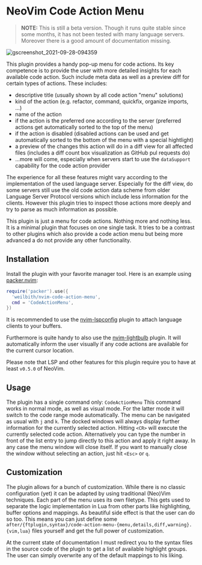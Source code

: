 # NeoVim Code Action Menu

> **NOTE:**
> This is still a beta version. Though it runs quite stable since some months,
> it has not been tested with many language servers. Moreover there is a good
> amount of documentation missing.

![gscreenshot_2021-09-28-094359](https://user-images.githubusercontent.com/12543647/135045142-dedfe9bb-01a0-4ed0-8d40-1dc4f2c2b254.png)

This plugin provides a handy pop-up menu for code actions. Its key competence is
to provide the user with more detailed insights for each available code action.
Such include meta data as well as a preview diff for certain types of actions.
These includes:
  - descriptive title (usually shown by all code action "menu" solutions)
  - kind of the action (e.g. refactor, command, quickfix, organize imports, ...)
  - name of the action
  - if the action is the preferred one according to the server (preferred
    actions get automatically sorted to the top of the menu)
  - if the action is disabled (disabled actions can be used and get
    automatically sorted to the bottom of the menu with a special hightlight)
  - a preview of the changes this action will do in a diff view for all affected
    files (includes a diff count box visualization as GitHub pul requests do)
  - ...more will come, especially when servers start to use the `dataSupport`
    capability for the code action provider

The experience for all these features might vary according to the implementation
of the used language server. Especially for the diff view, do some servers still
use the old code action data scheme from older Language Server Protocol versions
which include less information for the clients. However this plugin tries to
inspect those actions more deeply and try to parse as much information as
possible.

This plugin is just a menu for code actions. Nothing more and nothing less. It
is a minimal plugin that focuses on one single task. It tries to be a contrast
to other plugins which also provide a code action menu but being more advanced
a do not provide any other functionality.

## Installation

Install the plugin with your favorite manager tool. Here is an example using
[packer.nvim](https://github.com/wbthomason/packer.nvim/issues):

```lua
require('packer').use({
  'weilbith/nvim-code-action-menu',
  cmd = 'CodeActionMenu',
})
```

It is recommended to use the
[nvim-lspconfig](https://github.com/neovim/nvim-lspconfig) plugin to attach
language clients to your buffers.

Furthermore is quite handy to also use the
[nvim-lightbulb](https://github.com/kosayoda/nvim-lightbulb) plugin. It will
automatically inform the user visually if any code actions are available for the
current cursor location.

Please note that LSP and other features for this plugin require you to have at
least `v0.5.0` of NeoVim.

## Usage

The plugin has a single command only: `CodeActionMenu` This command works in
normal mode, as well as visual mode. For the latter mode it will switch to the
code range mode automatically.
The menu can be navigated as usual with `j` and `k`. The docked windows will
always display further information for the currently selected action. Hitting
`<CR>` will execute the currently selected code action. Alternatively you can
type the number in front of the list entry to jump directly to this action and
apply it right away. In any case the menu window will close itself. If you want
to manually close the window without selecting an action, just hit `<Esc>` or
`q`.

## Customization

The plugin allows for a bunch of customization. While there is no classic
configuration (yet) it can be adapted by using traditional (Neo)Vim techniques.
Each part of the menu uses its own filetype. This gets used to separate the
logic implementation in Lua from other parts like highlighting, buffer options
and mappings. As beautiful side effect is that the user can do so too. This
means you can just define some
`after/{ftplugin,syntax}/code-action-menu-{menu,details,diff,warning}.{vim,lua}`
files yourself and get the full power of customization.

At the current state of documentation I must redirect you to the syntax files in
the source code of the plugin to get a list of available highlight groups. The
user can simply overwrite any of the default mappings to his liking.
